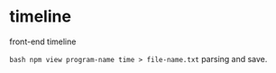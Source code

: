 # timeline
front-end timeline

```bash npm view program-name time > file-name.txt```
parsing and save.

